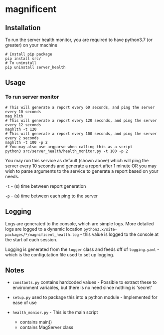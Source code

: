 # magnificent

## Installation

To run the server health monitor, you are required to have python3.7 (or greater) on your machine

```
# Install pip package
pip install src/
# To uninstall
pip uninstall server_health
```
## Usage

### To run server monitor

```
# This will generate a report every 60 seconds, and ping the server every 10 seconds
mag_hlth
# This will generate a report every 120 seconds, and ping the server every 12 seconds
maghlth -t 120
# This will generate a report every 100 seconds, and ping the server every 2 seconds
maghlth -t 100 -p 2
# You may also use argparse when calling this as a script
python3 src/server_health/health_monitor.py -t 100 -p 2
```

You may run this service as default (shown above) which will ping the server every 10 seconds and generate a report after 1 minute OR you may wish to parse arguments to the service to generate a report based on your needs.

`-t` - (s) time between report generation

`-p` - (s) time between each ping to the server 

## Logging
Logs are generated to the console, which are simple logs. More detailed logs are logged to a dynamic location `python3.x/site-packages/*/magnificent_health.log` - this value is logged to the console at the start of each session.

Logging is generated from the `logger` class and feeds off of `logging.yaml` - which is the configutation file used to set up logging.


## Notes

- `constants.py` contains hardcoded values - Possible to extract these to environment variables, but there is no need since nothing is 'secret'

- `setup.py` used to package this into a python module - Implemented for ease of use

- `health_monior.py` - This is the main script
    - contains main()
    - contains MagServer class
